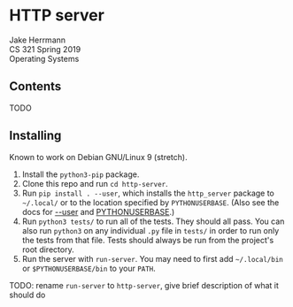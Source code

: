 # HTTP server

Jake Herrmann\
CS 321 Spring 2019\
Operating Systems

## Contents

TODO

## Installing

Known to work on Debian GNU/Linux 9 (stretch).

1. Install the `python3-pip` package.
2. Clone this repo and run `cd http-server`.
3. Run `pip install . --user`, which installs the `http_server` package to
`~/.local/` or to the location specified by `PYTHONUSERBASE`. (Also see the
docs for
[--user](https://pip.pypa.io/en/stable/reference/pip_install/#cmdoption-user)
and
[PYTHONUSERBASE](https://docs.python.org/3/using/cmdline.html#envvar-PYTHONUSERBASE).)
4. Run `python3 tests/` to run all of the tests. They should all pass. You can
also run `python3` on any individual `.py` file in `tests/` in order to run
only the tests from that file. Tests should always be run from the project's
root directory.
5. Run the server with `run-server`. You may need to first add `~/.local/bin`
or `$PYTHONUSERBASE/bin` to your `PATH`.

TODO: rename `run-server` to `http-server`, give brief description of what it
should do